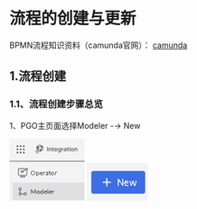 ﻿# 流程的创建与更新

BPMN流程知识资料（camunda官网）：
[camunda](https://camunda.com/bpmn/ ':camunda')


## 1.流程创建
### 1.1、流程创建步骤总览
1、PGO主页面选择Modeler -→ New

![照片描述](./image/Modeler.png)
![照片描述](./image/new.png)
